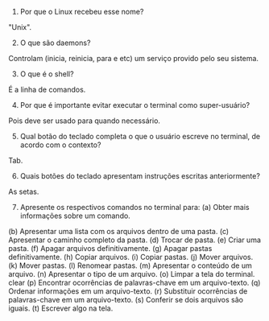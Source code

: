 ﻿1. Por que o Linux recebeu esse nome?

"Unix".

2. O que são daemons?

Controlam (inicia, reinicia, para e etc) um serviço provido pelo seu sistema.

3. O que é o shell?

É a linha de comandos.

4. Por que é importante evitar executar o terminal como super-usuário?

Pois deve ser usado para quando necessário.

5. Qual botão do teclado completa o que o usuário escreve no terminal, de acordo com o contexto?

Tab.

6. Quais botões do teclado apresentam instruções escritas anteriormente?

As setas. 

7. Apresente os respectivos comandos no terminal para:
  (a) Obter mais informações sobre um comando.
	
  (b) Apresentar uma lista com os arquivos dentro de uma pasta.
  (c) Apresentar o caminho completo da pasta.
  (d) Trocar de pasta.
  (e) Criar uma pasta.
  (f) Apagar arquivos definitivamente.
  (g) Apagar pastas definitivamente.
  (h) Copiar arquivos.
  (i) Copiar pastas.
  (j) Mover arquivos.
  (k) Mover pastas.
  (l) Renomear pastas.
  (m) Apresentar o conteúdo de um arquivo.
  (n) Apresentar o tipo de um arquivo.
  (o) Limpar a tela do terminal.
	clear
  (p) Encontrar ocorrências de palavras-chave em um arquivo-texto.
  (q) Ordenar informações em um arquivo-texto.
  (r) Substituir ocorrências de palavras-chave em um arquivo-texto.
  (s) Conferir se dois arquivos são iguais.
  (t) Escrever algo na tela.
